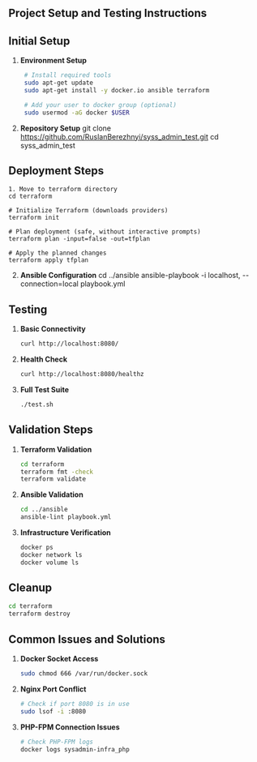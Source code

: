 ## Project Setup and Testing Instructions

## Initial Setup

1. **Environment Setup**
   ```bash
    # Install required tools
    sudo apt-get update
    sudo apt-get install -y docker.io ansible terraform

    # Add your user to docker group (optional)
    sudo usermod -aG docker $USER

2. **Repository Setup**
    git clone https://github.com/RuslanBerezhnyi/syss_admin_test.git
    cd syss_admin_test

## Deployment Steps

    1. Move to terraform directory
    cd terraform

    # Initialize Terraform (downloads providers)
    terraform init

    # Plan deployment (safe, without interactive prompts)
    terraform plan -input=false -out=tfplan

    # Apply the planned changes
    terraform apply tfplan

2. **Ansible Configuration**
    cd ../ansible
    ansible-playbook -i localhost, --connection=local playbook.yml

## Testing

1. **Basic Connectivity**
   ```bash
   curl http://localhost:8080/
   ```

2. **Health Check**
   ```bash
   curl http://localhost:8080/healthz
   ```

3. **Full Test Suite**
   ```bash
   ./test.sh
   ```

## Validation Steps

1. **Terraform Validation**
   ```bash
   cd terraform
   terraform fmt -check
   terraform validate
   ```

2. **Ansible Validation**
   ```bash
   cd ../ansible
   ansible-lint playbook.yml
   ```

3. **Infrastructure Verification**
   ```bash
   docker ps
   docker network ls
   docker volume ls
   ```

## Cleanup

```bash
cd terraform
terraform destroy
```

## Common Issues and Solutions

1. **Docker Socket Access**
   ```bash
   sudo chmod 666 /var/run/docker.sock
   ```

2. **Nginx Port Conflict**
   ```bash
   # Check if port 8080 is in use
   sudo lsof -i :8080
   ```

3. **PHP-FPM Connection Issues**
   ```bash
   # Check PHP-FPM logs
   docker logs sysadmin-infra_php
   ```
